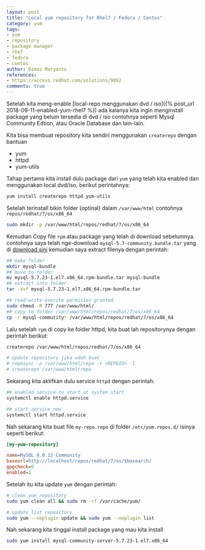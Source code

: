 ```yaml
---
layout: post
title: "Local yum repository for Rhel7 / Fedora / Centos"
category: yum
tags: 
- yum
- repository
- package manager
- rhe7
- fedora
- contos
author: Dimas Maryanto
references:
- https://access.redhat.com/solutions/9892
comments: true
---
```


Setelah kita meng-enable [local-repo menggunakan dvd / iso]({% post_url 2018-09-11-enabled-yum-rhel7 %}) ada kalanya kita ingin menginstall package yang belum tersedia di dvd / iso contohnya seperti Mysql Community Edtion, atau Oracle Database dan lain-lain.

Kita bisa membuat repository kita sendiri menggunakan `createrepo` dengan bantuan

- yum
- httpd
- yum-utils

<!--more-->

Tahap pertama kita install dulu package dari `yum` yang telah kita enabled dan menggunakan local dvd/iso, berikut perintahnya:

```bash
yum install createrepo httpd yum-utils
```

Setelah terinstall bikin folder (optinal) dalam `/var/www/html` contohnya `repos/redhat/7/os/x86_64`

```bash
sudo mkdir -p /var/www/html/repos/redhat/7/os/x86_64
```

Kemudian Copy file `rpm` atau package yang telah di download sebelumnya. contohnya saya telah nge-download `mysql-5.7-community.bundle.tar` yang di [download sini](https://dev.mysql.com/downloads/mysql/5.7.html#downloads) kemudian saya extract filenya dengan perintah:

```bash
## make folder
mkdir mysql-bundle
## move to folder
mv mysql-5.7.23-1.el7.x86_64.rpm-bundle.tar mysql-bundle
## extract into folder
tar -xvf mysql-5.7.23-1.el7.x86_64.rpm-bundle.tar

## read-write-execute permision granted
sudo chmod -R 777 /var/www/html/
## copy to folder /var/www/html/repos/redhat/7/os/x86_64
cp -r mysql-commutity* /var/www/html/repos/redhat/7/os/x86_64
```

Lalu setelah `rpm` di copy ke folder httpd, kita buat lah repositorynya dengan perintah berikut:

```bash
createrepo /var/www/html/repos/redhat/7/os/x86_64
```

```bash
# update repository jika udah buat
# reposync -p /var/www/html/repo -r <REPOID> -l
# createrepo /var/www/html/repo    
```

Sekarang kita aktifkan dulu service `httpd` dengan perintah:

```bash
## enabled service to start at system start
systemctl enable httpd.service

## start service now
systemctl start httpd.service
```

Nah sekarang kita buat file `my-repo.repo` di folder `/etc/yum.repos.d/` isinya seperti berikut:

```ini
[my-yum-repository]

name=MySQL 8.0.12 Community
baseurl=http://localhost/repos/redhat/7/os/$basearch/
gpgcheck=0
enabled=1
```

Setelah itu kita update `yum` dengan perintah:

```bash
# clean yum repository
sudo yum clean all && sudo rm -rf /var/cache/yum/

# update list repository
sudo yum --noplugin update && sudo yum --noplugin list
```

Nah sekarang kita tinggal install package yang mau kita install

```bash
sudo yum install mysql-community-server-5.7.23-1.el7.x86_64
```


